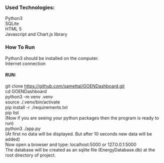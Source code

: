 ### Used Technologies:
Python3 <br />
SQLite <br />
HTML 5 <br />
Javascript and Chart.js library <br />

### How To Run
Python3 should be installed on the computer. <br />
Internet connection <br />

#### RUN:
git clone https://github.com/samettal/GOENDashboard.git <br />
cd GOENDashboard <br />
python3 -m venv .venv <br />
source ./.venv/bin/activate <br />
pip install -r ./requirements.txt <br />
pip list <br />
(Now if you are seeing your python packages then the program is ready to run) <br />
python3 ./app.py <br />
(At first no data will be displayed. But after 10 seconds new data will be added) <br />
Now open a browser and type: localhost:5000 or 127.0.0.1:5000 <br />
The database will be created as an sqlite file (EnergyDatabase.db) at the root directory of project. <br />
